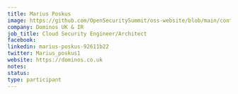 ```yaml
---
title: Marius Poskus
image: https://github.com/OpenSecuritySummit/oss-website/blob/main/content/participant/images/marius.jpg?raw=true
company: Dominos UK & IR
job_title: Cloud Security Engineer/Architect
facebook:
linkedin: marius-poskus-92611b22
twitter: Marius_poskus1
website: https://dominos.co.uk
notes:
status: 
type: participant
---
```

